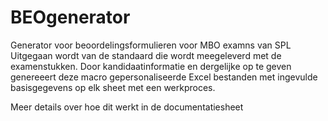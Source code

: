 # BEOgenerator
Generator voor beoordelingsformulieren voor MBO examns van SPL
Uitgegaan wordt van de standaard die wordt meegeleverd met de examenstukken. Door kandidaatinformatie en dergelijke op te geven genereeert deze macro gepersonaliseerde Excel bestanden met ingevulde basisgegevens op elk sheet met een werkproces.

Meer details over hoe dit werkt in de documentatiesheet

